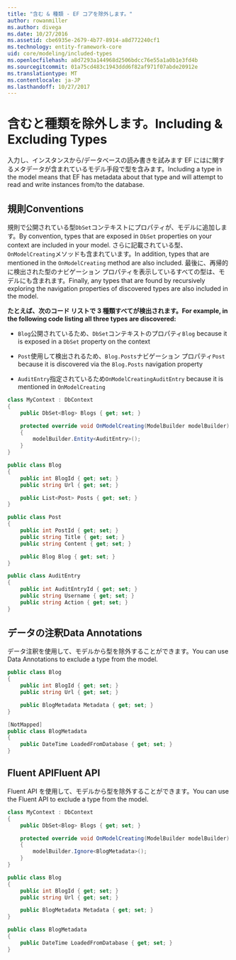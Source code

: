 ```yaml
---
title: "含む & 種類 - EF コアを除外します。"
author: rowanmiller
ms.author: divega
ms.date: 10/27/2016
ms.assetid: cbe6935e-2679-4b77-8914-a8d772240cf1
ms.technology: entity-framework-core
uid: core/modeling/included-types
ms.openlocfilehash: a8d7293a144968d2506bdcc76e55a1a0b1e3fd4b
ms.sourcegitcommit: 01a75cd483c1943ddd6f82af971f07abde20912e
ms.translationtype: MT
ms.contentlocale: ja-JP
ms.lasthandoff: 10/27/2017
---
```

# <a name="including--excluding-types"></a><span data-ttu-id="36c32-102">含むと種類を除外します。</span><span class="sxs-lookup"><span data-stu-id="36c32-102">Including & Excluding Types</span></span>

<span data-ttu-id="36c32-103">入力し、インスタンスから/データベースの読み書きを試みます EF にはに関するメタデータが含まれているモデル手段で型を含みます。</span><span class="sxs-lookup"><span data-stu-id="36c32-103">Including a type in the model means that EF has metadata about that type and will attempt to read and write instances from/to the database.</span></span>

## <a name="conventions"></a><span data-ttu-id="36c32-104">規則</span><span class="sxs-lookup"><span data-stu-id="36c32-104">Conventions</span></span>

<span data-ttu-id="36c32-105">規則で公開されている型`DbSet`コンテキストにプロパティが、モデルに追加します。</span><span class="sxs-lookup"><span data-stu-id="36c32-105">By convention, types that are exposed in `DbSet` properties on your context are included in your model.</span></span> <span data-ttu-id="36c32-106">さらに記載されている型、`OnModelCreating`メソッドも含まれています。</span><span class="sxs-lookup"><span data-stu-id="36c32-106">In addition, types that are mentioned in the `OnModelCreating` method are also included.</span></span> <span data-ttu-id="36c32-107">最後に、再帰的に検出された型のナビゲーション プロパティを表示しているすべての型は、モデルにも含まれます。</span><span class="sxs-lookup"><span data-stu-id="36c32-107">Finally, any types that are found by recursively exploring the navigation properties of discovered types are also included in the model.</span></span>

<span data-ttu-id="36c32-108">**たとえば、次のコード リストで 3 種類すべてが検出されます。**</span><span class="sxs-lookup"><span data-stu-id="36c32-108">**For example, in the following code listing all three types are discovered:**</span></span>

* <span data-ttu-id="36c32-109">`Blog`公開されているため、`DbSet`コンテキストのプロパティ</span><span class="sxs-lookup"><span data-stu-id="36c32-109">`Blog` because it is exposed in a `DbSet` property on the context</span></span>

* <span data-ttu-id="36c32-110">`Post`使用して検出されるため、`Blog.Posts`ナビゲーション プロパティ</span><span class="sxs-lookup"><span data-stu-id="36c32-110">`Post` because it is discovered via the `Blog.Posts` navigation property</span></span>

* <span data-ttu-id="36c32-111">`AuditEntry`指定されているため`OnModelCreating`</span><span class="sxs-lookup"><span data-stu-id="36c32-111">`AuditEntry` because it is mentioned in `OnModelCreating`</span></span>

<!-- [!code-csharp[Main](samples/core/Modeling/Conventions/Samples/IncludedTypes.cs?highlight=3,7,16)] -->
``` csharp
class MyContext : DbContext
{
    public DbSet<Blog> Blogs { get; set; }

    protected override void OnModelCreating(ModelBuilder modelBuilder)
    {
        modelBuilder.Entity<AuditEntry>();
    }
}

public class Blog
{
    public int BlogId { get; set; }
    public string Url { get; set; }

    public List<Post> Posts { get; set; }
}

public class Post
{
    public int PostId { get; set; }
    public string Title { get; set; }
    public string Content { get; set; }

    public Blog Blog { get; set; }
}

public class AuditEntry
{
    public int AuditEntryId { get; set; }
    public string Username { get; set; }
    public string Action { get; set; }
}
```

## <a name="data-annotations"></a><span data-ttu-id="36c32-112">データの注釈</span><span class="sxs-lookup"><span data-stu-id="36c32-112">Data Annotations</span></span>

<span data-ttu-id="36c32-113">データ注釈を使用して、モデルから型を除外することができます。</span><span class="sxs-lookup"><span data-stu-id="36c32-113">You can use Data Annotations to exclude a type from the model.</span></span>

<!-- [!code-csharp[Main](samples/core/Modeling/DataAnnotations/Samples/IgnoreType.cs?highlight=9)] -->
``` csharp
public class Blog
{
    public int BlogId { get; set; }
    public string Url { get; set; }

    public BlogMetadata Metadata { get; set; }
}

[NotMapped]
public class BlogMetadata
{
    public DateTime LoadedFromDatabase { get; set; }
}
```

## <a name="fluent-api"></a><span data-ttu-id="36c32-114">Fluent API</span><span class="sxs-lookup"><span data-stu-id="36c32-114">Fluent API</span></span>

<span data-ttu-id="36c32-115">Fluent API を使用して、モデルから型を除外することができます。</span><span class="sxs-lookup"><span data-stu-id="36c32-115">You can use the Fluent API to exclude a type from the model.</span></span>

<!-- [!code-csharp[Main](samples/core/Modeling/FluentAPI/Samples/IgnoreType.cs?highlight=7)] -->
``` csharp
class MyContext : DbContext
{
    public DbSet<Blog> Blogs { get; set; }

    protected override void OnModelCreating(ModelBuilder modelBuilder)
    {
        modelBuilder.Ignore<BlogMetadata>();
    }
}

public class Blog
{
    public int BlogId { get; set; }
    public string Url { get; set; }

    public BlogMetadata Metadata { get; set; }
}

public class BlogMetadata
{
    public DateTime LoadedFromDatabase { get; set; }
}
```
